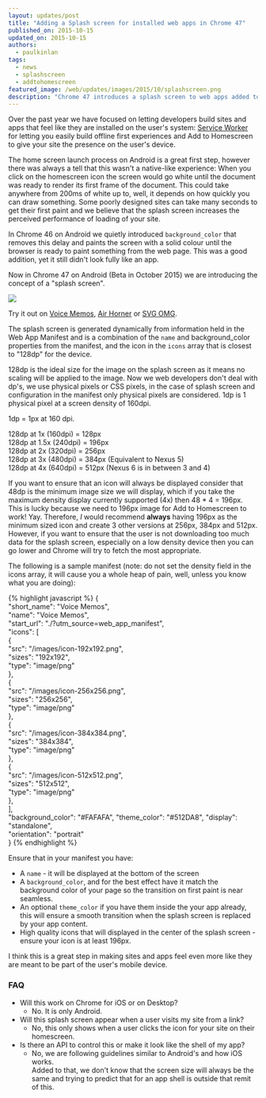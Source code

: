 ```yaml
---
layout: updates/post
title: "Adding a Splash screen for installed web apps in Chrome 47"
published_on: 2015-10-15
updated_on: 2015-10-15
authors:
  - paulkinlan
tags:
  - news
  - splashscreen
  - addtohomescreen
featured_image: /web/updates/images/2015/10/splashscreen.png
description: "Chrome 47 introduces a splash screen to web apps added to the homescreen"
---
```


Over the past year we have focused on letting developers build sites and apps 
that feel like they are installed on the user's system: [Service Worker](/web/fundamentals/primers/service-workers) for 
letting you easily build offline first experiences and Add to Homescreen to give 
your site the presence on the user's device.

The home screen launch process on Android is a great first step, however there was always a 
tell that this wasn't a native-like experience: When you click on the homescreen 
icon the screen would go white until the document was ready to render its first 
frame of the document.  This could take anywhere from 200ms of white up to, 
well, it depends on how quickly you can draw something.  Some poorly designed 
sites can take many seconds to get their first paint and we believe that the 
splash screen increases the perceived performance of loading of your site. 

In Chrome 46 on Android we quietly introduced `background_color` that removes this delay and 
paints the screen with a solid colour until the browser is ready to paint 
something from the web page. This was a good addition, yet it still didn't 
look fully like an app.

Now in Chrome 47 on Android (Beta in October 2015) we are introducing the concept of a 
"splash screen".  

<img src="/web/updates/images/2015/10/splashscreen.gif" style="max-width=100%" />

Try it out on [Voice Memos](https://voice-memos.appspot.com/), 
[Air Horner](https://airhorner.com) or [SVG OMG](https://jakearchibald.github.io/svgomg/).

The splash screen is generated dynamically from information held in the Web App 
Manifest and is a combination of the `name` and background\_color properties 
from the manifest, and the icon in the `icons` array that is closest to 
"128dp" for the device.

128dp is the ideal size for the image on the splash screen as it means no 
scaling will be applied to the image.  Now we web developers don't deal with 
dp's, we use physical pixels or CSS pixels, in the case of splash screen and 
configuration in the manifest only physical pixels are considered.  1dp is 1 
physical pixel at a screen density of 160dpi. 

1dp = 1px at 160 dpi.

128dp at 1x   (160dpi) = 128px  
128dp at 1.5x (240dpi) = 196px  
128dp at 2x   (320dpi) = 256px   
128dp at 3x   (480dpi) = 384px (Equivalent to Nexus 5)  
128dp at 4x   (640dpi) = 512px (Nexus 6 is in between 3 and 4)

If you want to ensure that an icon will always be displayed consider that 48dp 
is the minimum image size we will display, which if you take the maximum density 
display currently supported (4x) then 48 \* 4 = 196px. This is lucky because we 
need to 196px image for Add to Homescreen to work! Yay. Therefore, _I_ would 
recommend **always** having 196px as the minimum sized icon and create 3 other 
versions at 256px, 384px and 512px.  However, if you want to ensure that the user
is not downloading too much data for the splash screen, especially on a low density
device then you can go lower and Chrome will try to fetch the most appropriate.

The following is a sample manifest (note: do not set the density field in the 
icons array, it will cause you a whole heap of pain, well, unless you know what 
you are doing):

{% highlight javascript %}
{  
  "short_name": "Voice Memos",  
  "name": "Voice Memos",  
  "start_url": "./?utm_source=web_app_manifest",  
  "icons": [  
    {  
      "src": "/images/icon-192x192.png",  
      "sizes": "192x192",  
      "type": "image/png"  
    },  
    {  
      "src": "/images/icon-256x256.png",  
      "sizes": "256x256",  
      "type": "image/png"  
    },  
    {  
      "src": "/images/icon-384x384.png",  
      "sizes": "384x384",  
      "type": "image/png"  
    },  
    {  
      "src": "/images/icon-512x512.png",  
      "sizes": "512x512",  
      "type": "image/png"  
    },  
  ],  
  "background_color": "#FAFAFA",
  "theme_color": "#512DA8", 
  "display": "standalone",  
  "orientation": "portrait"  
}
{% endhighlight %}

Ensure that in your manifest you have:

* A `name` - it will be displayed at the bottom of the screen
* A `background_color`, and for the best effect have it match the background color 
  of your page so the transition on first paint is near seamless. 
* An optional `theme_color` if you have them inside the your app already, this will
  ensure a smooth transition when the splash screen is replaced by your app content.
* High quality icons that will displayed in the center of the splash screen - ensure 
  your icon is at least 196px.

I think this is a great step in making sites and apps feel even more like they 
are meant to be part of the user's mobile device.

### FAQ

* Will this work on Chrome for iOS or on Desktop?
    * No. It is only Android.
* Will this splash screen appear when a user visits my site from a link?
    * No, this only shows when a user clicks the icon for your site on their 
      homescreen.
* Is there an API to control this or make it look like the shell of my app?
    * No, we are following guidelines similar to Android's and how iOS works.  
      Added to that, we don't know that the screen size will always be the same 
      and trying to predict that for an app shell is outside that remit of this.

 

